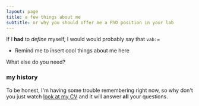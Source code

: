 ```yaml
---
layout: page
title: a few things about me
subtitle: or why you should offer me a PhD position in your lab
---
```


If I **had** to _define_ myself, I would would probably say that `vab:=`
* Remind me to insert cool things about me here

What else do you need?

### my history

To be honest, I'm having some trouble remembering right now, so why don't you just watch [look at my CV](https://vabarya.github.io) and it will answer **all** your questions.

